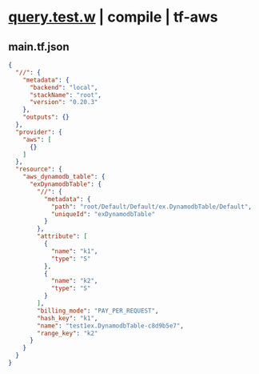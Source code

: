 # [query.test.w](../../../../../../examples/tests/sdk_tests/dynamodb-table/query.test.w) | compile | tf-aws

## main.tf.json
```json
{
  "//": {
    "metadata": {
      "backend": "local",
      "stackName": "root",
      "version": "0.20.3"
    },
    "outputs": {}
  },
  "provider": {
    "aws": [
      {}
    ]
  },
  "resource": {
    "aws_dynamodb_table": {
      "exDynamodbTable": {
        "//": {
          "metadata": {
            "path": "root/Default/Default/ex.DynamodbTable/Default",
            "uniqueId": "exDynamodbTable"
          }
        },
        "attribute": [
          {
            "name": "k1",
            "type": "S"
          },
          {
            "name": "k2",
            "type": "S"
          }
        ],
        "billing_mode": "PAY_PER_REQUEST",
        "hash_key": "k1",
        "name": "test1ex.DynamodbTable-c8d9b5e7",
        "range_key": "k2"
      }
    }
  }
}
```

